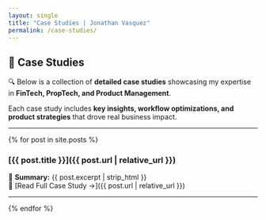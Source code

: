 ```yaml
---
layout: single
title: "Case Studies | Jonathan Vasquez"
permalink: /case-studies/
---
```


## **📂 Case Studies**
🔍 Below is a collection of **detailed case studies** showcasing my expertise in **FinTech, PropTech, and Product Management**.

Each case study includes **key insights, workflow optimizations, and product strategies** that drove real business impact.

---

{% for post in site.posts %}
### **[{{ post.title }}]({{ post.url | relative_url }})**
📝 **Summary:** {{ post.excerpt | strip_html }}  
🔗 [Read Full Case Study →]({{ post.url | relative_url }})

---
{% endfor %}

